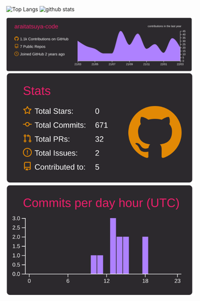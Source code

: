
<p align="left"> 
  <img alt="Top Langs" height="150px" src="https://github-readme-stats.vercel.app/api/top-langs/?username=araitatsuya-code&layout=compact&theme=onedark" />
  <img alt="github stats" height="150px" src="https://github-readme-stats.vercel.app/api?username=araitatsuya-code&theme=onedark&show_icons=ture&count_private=true" />
</p>

[![](https://raw.githubusercontent.com/araitatsuya-code/araitatsuya-code/main/profile-summary-card-output/monokai/0-profile-details.svg)](https://github.com/vn7n24fzkq/github-profile-summary-cards)
[![](https://raw.githubusercontent.com/araitatsuya-code/araitatsuya-code/main/profile-summary-card-output/monokai/3-stats.svg)](https://github.com/vn7n24fzkq/github-profile-summary-cards) [![](https://raw.githubusercontent.com/araitatsuya-code/araitatsuya-code/main/profile-summary-card-output/monokai/4-productive-time.svg)](https://github.com/vn7n24fzkq/github-profile-summary-cards)
<!--
**araitatsuya-code/araitatsuya-code** is a ✨ _special_ ✨ repository because its `README.md` (this file) appears on your GitHub profile.

Here are some ideas to get you started:

- 🔭 I’m currently working on ...
- 🌱 I’m currently learning ...
- 👯 I’m looking to collaborate on ...
- 🤔 I’m looking for help with ...
- 💬 Ask me about ...
- 📫 How to reach me: ...
- 😄 Pronouns: ...
- ⚡ Fun fact: ...
-->
